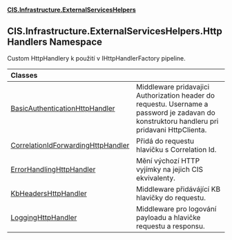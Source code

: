 #### [CIS.Infrastructure.ExternalServicesHelpers](index.md 'index')

## CIS.Infrastructure.ExternalServicesHelpers.HttpHandlers Namespace

Custom HttpHandlery k použití v IHttpHandlerFactory pipeline.

| Classes | |
| :--- | :--- |
| [BasicAuthenticationHttpHandler](CIS.Infrastructure.ExternalServicesHelpers.HttpHandlers.BasicAuthenticationHttpHandler.md 'CIS.Infrastructure.ExternalServicesHelpers.HttpHandlers.BasicAuthenticationHttpHandler') | Middleware pridavajici Authorization header do requestu. Username a password je zadavan do konstruktoru handleru pri pridavani HttpClienta. |
| [CorrelationIdForwardingHttpHandler](CIS.Infrastructure.ExternalServicesHelpers.HttpHandlers.CorrelationIdForwardingHttpHandler.md 'CIS.Infrastructure.ExternalServicesHelpers.HttpHandlers.CorrelationIdForwardingHttpHandler') | Přidá do requestu hlavičku s Correlation Id. |
| [ErrorHandlingHttpHandler](CIS.Infrastructure.ExternalServicesHelpers.HttpHandlers.ErrorHandlingHttpHandler.md 'CIS.Infrastructure.ExternalServicesHelpers.HttpHandlers.ErrorHandlingHttpHandler') | Mění výchozí HTTP vyjímky na jejich CIS ekvivalenty. |
| [KbHeadersHttpHandler](CIS.Infrastructure.ExternalServicesHelpers.HttpHandlers.KbHeadersHttpHandler.md 'CIS.Infrastructure.ExternalServicesHelpers.HttpHandlers.KbHeadersHttpHandler') | Middleware přidávájící KB hlavičky do requestu. |
| [LoggingHttpHandler](CIS.Infrastructure.ExternalServicesHelpers.HttpHandlers.LoggingHttpHandler.md 'CIS.Infrastructure.ExternalServicesHelpers.HttpHandlers.LoggingHttpHandler') | Middleware pro logování payloadu a hlavičke requestu a responsu. |

